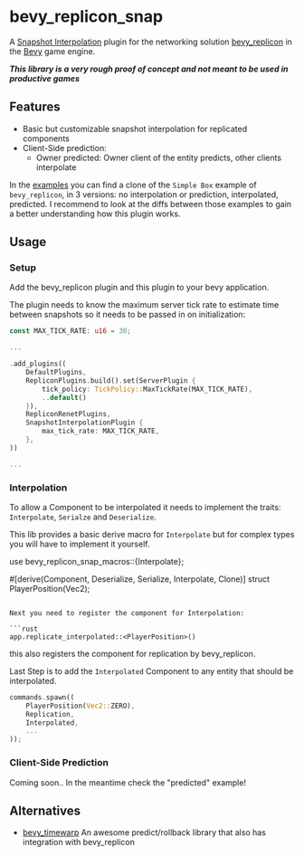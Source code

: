 # bevy_replicon_snap

A
[Snapshot Interpolation](https://www.snapnet.dev/blog/netcode-architectures-part-3-snapshot-interpolation/)
plugin for the networking solution
[bevy_replicon](https://github.com/lifescapegame/bevy_replicon/tree/master) in
the [Bevy](https://github.com/bevyengine/bevy/tree/main) game engine.

_**This library is a very rough proof of concept and not meant to be used in
productive games**_

## Features

- Basic but customizable snapshot interpolation for replicated components
- Client-Side prediction:
  - Owner predicted: Owner client of the entity predicts, other clients
    interpolate

In the
[examples](https://github.com/Bendzae/bevy_replicon_snap/tree/main/examples) you
can find a clone of the `Simple Box` example of `bevy_replicon`, in 3 versions:
no interpolation or prediction, interpolated, predicted. I recommend to look at
the diffs between those examples to gain a better understanding how this plugin
works.

## Usage

### Setup

Add the bevy_replicon plugin and this plugin to your bevy application.

The plugin needs to know the maximum server tick rate to estimate time between
snapshots so it needs to be passed in on initialization:

```rust
const MAX_TICK_RATE: u16 = 30;

...

.add_plugins((
    DefaultPlugins,
    RepliconPlugins.build().set(ServerPlugin {
        tick_policy: TickPolicy::MaxTickRate(MAX_TICK_RATE),
        ..default()
    }),
    RepliconRenetPlugins,
    SnapshotInterpolationPlugin {
        max_tick_rate: MAX_TICK_RATE,
    },
))

...
```

### Interpolation

To allow a Component to be interpolated it needs to implement the traits:
`Interpolate`, `Serialze` and `Deserialize`.

This lib provides a basic derive macro for `Interpolate` but for complex types you will have to implement it yourself.

use bevy_replicon_snap_macros::{Interpolate};

#[derive(Component, Deserialize, Serialize, Interpolate, Clone)] struct
PlayerPosition(Vec2);

````

Next you need to register the component for Interpolation:

```rust
app.replicate_interpolated::<PlayerPosition>()
````

this also registers the component for replication by bevy_replicon.

Last Step is to add the `Interpolated` Component to any entity that should be
interpolated.

```rust
commands.spawn((
    PlayerPosition(Vec2::ZERO),
    Replication,
    Interpolated,
    ...
));
```

### Client-Side Prediction

Coming soon.. In the meantime check the "predicted" example!

## Alternatives

- [bevy_timewarp](https://github.com/RJ/bevy_timewarp) An awesome
  predict/rollback library that also has integration with bevy_replicon
